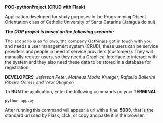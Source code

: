 **POO-pythonProject  (CRUD with Flask)**

Application developed for study purposes in the Programming Object Orientation class of Catholic University of Santa Catarina (Jaraguá do sul).

**_The OOP project is based on the following scenario:_**

The scenario is as follows, the company GetNinjas got in touch with you and needs a user management system (CRUD), these users can be service providers and people in need of service providers (customers). They will manually register users, so they need a Graphical Interface to interact with the system and they also need these data to be stored in a database for registration.

**DEVELOPERS:**
_Jeferson Peter_, _Matheus Modro Krueger_, _Rafaella Ballerini Ribeiro Gomes and Vitor Stinghen_

To **RUN** the application, Enter the following commands on your **TERMINAL**:

`python app.py` 

After running this command will appear a url with a final **5000**, that is the standard url used by Flask, click, or copy and paste it in the browser.